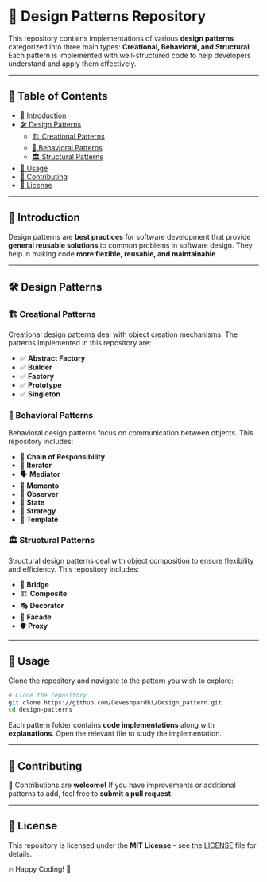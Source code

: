 # 🎨 Design Patterns Repository

This repository contains implementations of various **design patterns** categorized into three main types: **Creational, Behavioral, and Structural**. Each pattern is implemented with well-structured code to help developers understand and apply them effectively.

---

## 📌 Table of Contents
- [📖 Introduction](#-introduction)
- [🛠 Design Patterns](#-design-patterns)
  - [🏗 Creational Patterns](#-creational-patterns)
  - [🤝 Behavioral Patterns](#-behavioral-patterns)
  - [🏛 Structural Patterns](#-structural-patterns)
- [🚀 Usage](#-usage)
- [🤝 Contributing](#-contributing)
- [📜 License](#-license)

---

## 📖 Introduction
Design patterns are **best practices** for software development that provide **general reusable solutions** to common problems in software design. They help in making code **more flexible, reusable, and maintainable**.

---

## 🛠 Design Patterns

### 🏗 Creational Patterns
Creational design patterns deal with object creation mechanisms. The patterns implemented in this repository are:
- ✅ **Abstract Factory**
- ✅ **Builder**
- ✅ **Factory**
- ✅ **Prototype**
- ✅ **Singleton**

### 🤝 Behavioral Patterns
Behavioral design patterns focus on communication between objects. This repository includes:
- 🔗 **Chain of Responsibility**
- 🔄 **Iterator**
- 🗣 **Mediator**
- 🧠 **Memento**
- 👀 **Observer**
- 🔀 **State**
- 🎯 **Strategy**
- 📝 **Template**

### 🏛 Structural Patterns
Structural design patterns deal with object composition to ensure flexibility and efficiency. This repository includes:
- 🌉 **Bridge**
- 🏗 **Composite**
- 🎭 **Decorator**
- 🏢 **Facade**
- 🛡 **Proxy**

---

## 🚀 Usage
Clone the repository and navigate to the pattern you wish to explore:
```sh
# Clone the repository
git clone https://github.com/Deveshpardhi/Design_pattern.git
cd design-patterns
```
Each pattern folder contains **code implementations** along with **explanations**. Open the relevant file to study the implementation.

---

## 🤝 Contributing
🚀 Contributions are **welcome!** If you have improvements or additional patterns to add, feel free to **submit a pull request**.

---

## 📜 License
This repository is licensed under the **MIT License** - see the [LICENSE](LICENSE) file for details.

🔥 Happy Coding! 🚀
